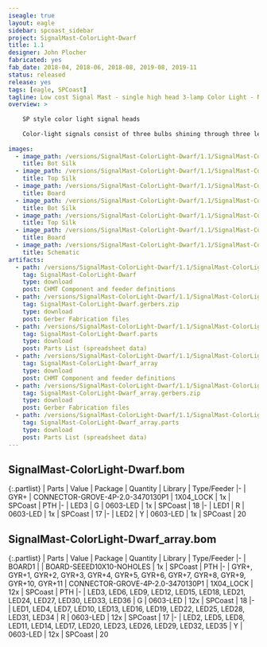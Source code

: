 ```yaml
---
iseagle: true
layout: eagle
sidebar: spcoast_sidebar
project: SignalMast-ColorLight-Dwarf
title: 1.1
designer: John Plocher
fabricated: yes
fab_date: 2018-04, 2018-06, 2018-08, 2019-08, 2019-11
status: released
release: yes
tags: [eagle, SPCoast]
tagline: Low cost Signal Mast - single high head 3-lamp Color Light - N scale
overview: >
    
    SP style color light signal heads
    
    Color-light signals consist of three bulbs shining through three lenses, or "roundels," one each red, yellow, and green. The lights are grouped vertically with green at the top.
    
images:
  - image_path: /versions/SignalMast-ColorLight-Dwarf/1.1/SignalMast-ColorLight-Dwarf-1.1.bot.brd.png
    title: Bot Silk
  - image_path: /versions/SignalMast-ColorLight-Dwarf/1.1/SignalMast-ColorLight-Dwarf-1.1.top.brd.png
    title: Top Silk
  - image_path: /versions/SignalMast-ColorLight-Dwarf/1.1/SignalMast-ColorLight-Dwarf-1.1.brd.png
    title: Board
  - image_path: /versions/SignalMast-ColorLight-Dwarf/1.1/SignalMast-ColorLight-Dwarf_array-1.1.bot.brd.png
    title: Bot Silk
  - image_path: /versions/SignalMast-ColorLight-Dwarf/1.1/SignalMast-ColorLight-Dwarf_array-1.1.top.brd.png
    title: Top Silk
  - image_path: /versions/SignalMast-ColorLight-Dwarf/1.1/SignalMast-ColorLight-Dwarf_array-1.1.brd.png
    title: Board
  - image_path: /versions/SignalMast-ColorLight-Dwarf/1.1/SignalMast-ColorLight-Dwarf-1.1.sch.png
    title: Schematic
artifacts:
  - path: /versions/SignalMast-ColorLight-Dwarf/1.1/SignalMast-ColorLight-Dwarf-1.1.dpv
    tag: SignalMast-ColorLight-Dwarf
    type: download
    post: CHMT Component and feeder definitions
  - path: /versions/SignalMast-ColorLight-Dwarf/1.1/SignalMast-ColorLight-Dwarf-1.1.gerbers.zip
    tag: SignalMast-ColorLight-Dwarf.gerbers.zip
    type: download
    post: Gerber Fabrication files
  - path: /versions/SignalMast-ColorLight-Dwarf/1.1/SignalMast-ColorLight-Dwarf-1.1.parts.csv
    tag: SignalMast-ColorLight-Dwarf.parts
    type: download
    post: Parts List (spreadsheet data)
  - path: /versions/SignalMast-ColorLight-Dwarf/1.1/SignalMast-ColorLight-Dwarf_array-1.1.dpv
    tag: SignalMast-ColorLight-Dwarf_array
    type: download
    post: CHMT Component and feeder definitions
  - path: /versions/SignalMast-ColorLight-Dwarf/1.1/SignalMast-ColorLight-Dwarf_array-1.1.gerbers.zip
    tag: SignalMast-ColorLight-Dwarf_array.gerbers.zip
    type: download
    post: Gerber Fabrication files
  - path: /versions/SignalMast-ColorLight-Dwarf/1.1/SignalMast-ColorLight-Dwarf_array-1.1.parts.csv
    tag: SignalMast-ColorLight-Dwarf_array.parts
    type: download
    post: Parts List (spreadsheet data)
---
```


## SignalMast-ColorLight-Dwarf.bom

{:.partlist}
| Parts | Value | Package | Quantity | Library | Type/Feeder
|-
| GYR+ | CONNECTOR-GROVE-4P-2.0-3470130P1 | 1X04_LOCK | 1x | SPCoast | PTH
|-
| LED3 | G | 0603-LED | 1x | SPCoast | 18
|-
| LED1 | R | 0603-LED | 1x | SPCoast | 17
|-
| LED2 | Y | 0603-LED | 1x | SPCoast | 20

## SignalMast-ColorLight-Dwarf_array.bom

{:.partlist}
| Parts | Value | Package | Quantity | Library | Type/Feeder
|-
| BOARD1 |  | BOARD-SEEED10X10-NOHOLES | 1x | SPCoast | PTH
|-
| GYR+, GYR+1, GYR+2, GYR+3, GYR+4, GYR+5, GYR+6, GYR+7, GYR+8, GYR+9, GYR+10, GYR+11 | CONNECTOR-GROVE-4P-2.0-3470130P1 | 1X04_LOCK | 12x | SPCoast | PTH
|-
| LED3, LED6, LED9, LED12, LED15, LED18, LED21, LED24, LED27, LED30, LED33, LED36 | G | 0603-LED | 12x | SPCoast | 18
|-
| LED1, LED4, LED7, LED10, LED13, LED16, LED19, LED22, LED25, LED28, LED31, LED34 | R | 0603-LED | 12x | SPCoast | 17
|-
| LED2, LED5, LED8, LED11, LED14, LED17, LED20, LED23, LED26, LED29, LED32, LED35 | Y | 0603-LED | 12x | SPCoast | 20
